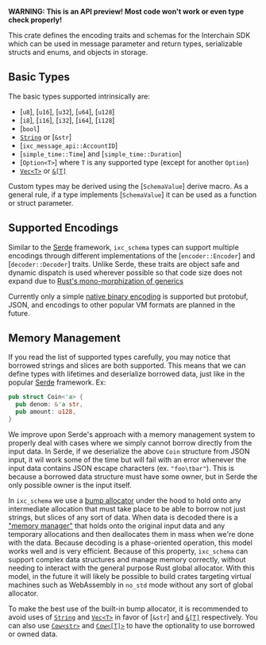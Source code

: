 **WARNING: This is an API preview! Most code won't work or even type check properly!**

This crate defines the encoding traits and schemas for the Interchain SDK which can be used in message
parameter and return types, serializable structs and enums, and objects in storage.

## Basic Types

The basic types supported intrinsically are:
* [`u8`], [`u16`], [`u32`], [`u64`], [`u128`]
* [`i8`], [`i16`], [`i32`], [`i64`], [`i128`]
* [`bool`]
* [`String`](alloc::string::String) or [`&str`]
* [`ixc_message_api::AccountID`]
* [`simple_time::Time`] and [`simple_time::Duration`]
* [`Option<T>`] where `T` is any supported type (except for another `Option`)
* [`Vec<T>`](alloc::vec::Vec) or [`&[T]`](slice)

Custom types may be derived using the [`SchemaValue`] derive macro.
As a general rule, if a type implements [`SchemaValue`] it can be 
used as a function or struct parameter.

## Supported Encodings

Similar to the [Serde](https://serde.rs) framework, `ixc_schema` types can support multiple encodings
through different implementations of the [`encoder::Encoder`] and [`decoder::Decoder`] traits.
Unlike Serde, these traits are object safe and dynamic dispatch is used wherever possible
so that code size does not expand due to [Rust's mono-morphization of generics](https://rustwasm.github.io/book/reference/code-size.html#use-trait-objects-instead-of-generic-type-parameters)

Currently only a simple [native binary encoding](binary::NativeBinaryCodec) is supported but
protobuf, JSON, and encodings to other popular VM formats are planned in the future.

## Memory Management

If you read the list of supported types carefully, you may notice that borrowed strings
and slices are both supported.
This means that we can define types with lifetimes and deserialize borrowed data, just like in the
popular [Serde](https://serde.rs/lifetimes.html) framework.
Ex:

```rust
pub struct Coin<'a> {
  pub denom: &'a str,
  pub amount: u128,  
}
```

We improve upon Serde's approach with a memory management system to properly deal with
cases where we simply cannot borrow directly from the input data.
In Serde, if we deserialize the above `Coin` structure from JSON input, it wil
work some of the time but will fail with an error whenever the input data contains
JSON escape characters (ex. `"foo\tbar"`).
This is because a borrowed data structure must have some owner, but in Serde the only
possible owner is the input itself.

In `ixc_schema` we use a [bump allocator](https://en.wikipedia.org/wiki/Region-based_memory_management) under the hood 
to hold onto any intermediate allocation that must take place to be able
to borrow not just strings, but slices of any sort of data.
When data is decoded there is a ["memory manager"](mem::MemoryManager) that holds onto
the original input data and any temporary allocations and then
deallocates them in mass when we're done with the data.
Because decoding is a phase-oriented operation, this model works well
and is very efficient.
Because of this property, `ixc_schema` can support complex data structures
and manage memory correctly, without needing to interact with the general
purpose Rust global allocator.
With this model, in the future it will likely be possible to build
crates targeting virtual machines such as WebAssembly in `no_std` mode
without any sort of global allocator.

To make the best use of the built-in bump allocator, it is recommended
to avoid uses of [`String`](alloc::string::String) and [`Vec<T>`](alloc::vec::Vec) in favor of
[`&str`] and [`&[T]`](slice) respectively.
You can also use [`Cow<str>`](alloc::borrow::Cow) and [`Cow<[T]>`](alloc::borrow::Cow)
to have the optionality to use borrowed or owned data.
